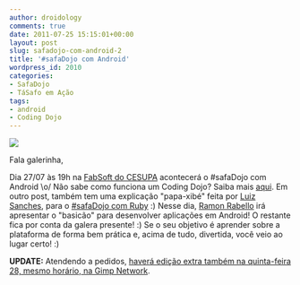 ```yaml
---
author: droidology
comments: true
date: 2011-07-25 15:15:01+00:00
layout: post
slug: safadojo-com-android-2
title: '#safaDojo com Android'
wordpress_id: 2010
categories:
- SafaDojo
- TáSafo em Ação
tags:
- android
- Coding Dojo
---
```


![](http://tasafo.files.wordpress.com/2011/07/captura_de_tela.png)

Fala galerinha,

Dia 27/07 às 19h na [FabSoft do CESUPA](http://www.fabsoft.cesupa.br) acontecerá o #safaDojo com Android \o/ Não sabe como funciona um Coding Dojo? Saiba mais [aqui](http://codingdojo.org/). Em outro post, também tem uma explicação "papa-xibé" feita por [Luiz Sanches](http://www.twitter.com/luizgrsanches), para o [#safaDojo com Ruby](http://tasafo.wordpress.com/2011/06/20/safadojo-com-ruby/) :) Nesse dia, [Ramon Rabello](http://twitter.com/ramonrabello) irá apresentar o "basicão" para desenvolver aplicações em Android! O restante fica por conta da galera presente! :) Se o seu objetivo é aprender sobre a plataforma de forma bem prática e, acima de tudo, divertida, você veio ao lugar certo! :)

**UPDATE:** Atendendo a pedidos, [haverá edição extra também na quinta-feira 28, mesmo horário, na Gimp Network](https://twitter.com/#!/ramonrabello/status/96234211563929600).
